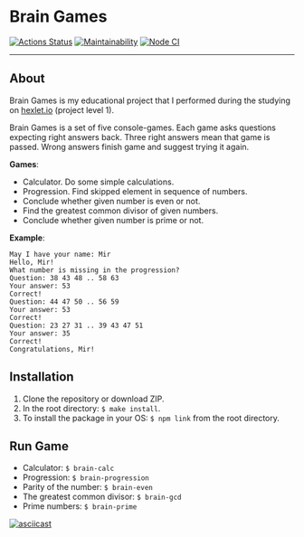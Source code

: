 # Brain Games
[![Actions Status](https://github.com/mirreinh/frontend-project-lvl1/workflows/hexlet-check/badge.svg)](https://github.com/mirreinh/frontend-project-lvl1/actions)
[![Maintainability](https://api.codeclimate.com/v1/badges/a99a88d28ad37a79dbf6/maintainability)](https://codeclimate.com/github/codeclimate/codeclimate/maintainability)
[![Node CI](https://github.com/mirreinh/frontend-project-lvl1/workflows/node-ci/badge.svg)](https://github.com/mirreinh/frontend-project-lvl1/actions)
___
## About
Brain Games is my educational project that I performed during the studying on <a href="https://asciinema.org/a/EPMljQnbq47E8Mf4QmWioVjOq">hexlet.io</a> (project level 1).

Brain Games is a set of five console-games. Each game asks questions expecting right answers back. Three right answers mean that game is passed. Wrong answers finish game and suggest trying it again.

**Games**:
* Calculator. Do some simple calculations.
* Progression. Find skipped element in sequence of numbers.
* Conclude whether given number is even or not.
* Find the greatest common divisor of given numbers.
* Conclude whether given number is prime or not.

**Example**:
```
May I have your name: Mir
Hello, Mir!
What number is missing in the progression?
Question: 38 43 48 .. 58 63
Your answer: 53
Correct!
Question: 44 47 50 .. 56 59
Your answer: 53
Correct!
Question: 23 27 31 .. 39 43 47 51
Your answer: 35
Correct!
Congratulations, Mir!
```

## Installation
1. Clone the repository or download ZIP.
2. In the root directory: ```$ make install```.
3. To install the package in your OS: ```$ npm link``` from the root directory.

## Run Game
* Calculator: ```$ brain-calc```
* Progression: ```$ brain-progression```
* Parity of the number: ```$ brain-even```
* The greatest common divisor: ```$ brain-gcd```
* Prime numbers: ```$ brain-prime```

[![asciicast](https://asciinema.org/a/M3wLkQmrsXZdOPSsih3sw1cNb.svg)](https://asciinema.org/a/M3wLkQmrsXZdOPSsih3sw1cNb)
